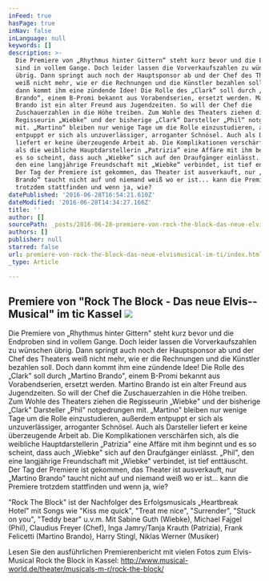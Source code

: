 ```yaml
---
inFeed: true
hasPage: true
inNav: false
inLanguage: null
keywords: []
description: >-
  Die Premiere von „Rhythmus hinter Gittern“ steht kurz bevor und die Endproben
  sind in vollem Gange. Doch leider lassen die Vorverkaufszahlen zu wünschen
  übrig. Dann springt auch noch der Hauptsponsor ab und der Chef des Theaters
  weiß nicht mehr, wie er die Rechnungen und die Künstler bezahlen soll. Doch
  dann kommt ihm eine zündende Idee! Die Rolle des „Clark“ soll durch „Martino
  Brando“, einem B-Promi bekannt aus Vorabendserien, ersetzt werden. Martino
  Brando ist ein alter Freund aus Jugendzeiten. So will der Chef die
  Zuschauerzahlen in die Höhe treiben. Zum Wohle des Theaters ziehen die
  Regisseurin „Wiebke“ und der bisherige „Clark“ Darsteller „Phil“ notgedrungen
  mit. „Martino“ bleiben nur wenige Tage um die Rolle einzustudieren, außerdem
  entpuppt er sich als unzuverlässiger, arroganter Schnösel. Auch als Darsteller
  liefert er keine überzeugende Arbeit ab. Die Komplikationen verschärfen sich,
  als die weibliche Hauptdarstellerin „Patrizia“ eine Affäre mit ihm beginnt und
  es so scheint, dass auch „Wiebke“ sich auf den Draufgänger einlässt. „Phil“,
  den eine langjährige Freundschaft mit „Wiebke“ verbindet, ist tief enttäuscht.
  Der Tag der Premiere ist gekommen, das Theater ist ausverkauft, nur „Martino
  Brando“ taucht nicht auf und niemand weiß wo er ist... kann die Premiere
  trotzdem stattfinden und wenn ja, wie? 
datePublished: '2016-06-28T16:54:21.610Z'
dateModified: '2016-06-28T14:34:27.166Z'
title: ''
author: []
sourcePath: _posts/2016-06-28-premiere-von-rock-the-block-das-neue-elvismusical-im-ti.md
authors: []
publisher: null
starred: false
url: premiere-von-rock-the-block-das-neue-elvismusical-im-ti/index.html
_type: Article

---
```

## Premiere von "Rock The Block - Das neue Elvis--Musical" im tic Kassel ![](https://the-grid-user-content.s3-us-west-2.amazonaws.com/83465ac0-0717-4951-959e-3fb9dbfc9453.jpg)

Die Premiere von „Rhythmus hinter Gittern" steht kurz bevor und die Endproben sind in vollem Gange. Doch leider lassen die Vorverkaufszahlen zu wünschen übrig. Dann springt auch noch der Hauptsponsor ab und der Chef des Theaters weiß nicht mehr, wie er die Rechnungen und die Künstler bezahlen soll. Doch dann kommt ihm eine zündende Idee! Die Rolle des „Clark" soll durch „Martino Brando", einem B-Promi bekannt aus Vorabendserien, ersetzt werden. Martino Brando ist ein alter Freund aus Jugendzeiten. So will der Chef die Zuschauerzahlen in die Höhe treiben. Zum Wohle des Theaters ziehen die Regisseurin „Wiebke" und der bisherige „Clark" Darsteller „Phil" notgedrungen mit. „Martino" bleiben nur wenige Tage um die Rolle einzustudieren, außerdem entpuppt er sich als unzuverlässiger, arroganter Schnösel. Auch als Darsteller liefert er keine überzeugende Arbeit ab. Die Komplikationen verschärfen sich, als die weibliche Hauptdarstellerin „Patrizia" eine Affäre mit ihm beginnt und es so scheint, dass auch „Wiebke" sich auf den Draufgänger einlässt. „Phil", den eine langjährige Freundschaft mit „Wiebke" verbindet, ist tief enttäuscht. Der Tag der Premiere ist gekommen, das Theater ist ausverkauft, nur „Martino Brando" taucht nicht auf und niemand weiß wo er ist... kann die Premiere trotzdem stattfinden und wenn ja, wie? 

"Rock The Block" ist der Nachfolger des Erfolgsmusicals „Heartbreak Hotel" mit Songs wie "Kiss me quick", "Treat me nice", "Surrender", "Stuck on you", "Teddy bear" u.v.m. Mit Sabine Guth (Wiebke), Michael Fajgel (Phil), Claudius Freyer (Chef), Inga Jamry/Tanja Krauth (Patrizia), Frank Felicetti (Martino Brando), Harry Stingl, Niklas Werner (Musiker) 

Lesen Sie den ausführlichen Premierenbericht mit vielen Fotos zum Elvis-Musical Rock the Block in Kassel: http://www.musical-world.de/theater/musicals-m-r/rock-the-block/